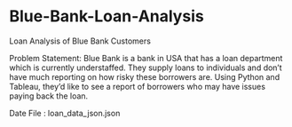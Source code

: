 # Blue-Bank-Loan-Analysis
Loan Analysis of Blue Bank Customers

Problem Statement:
Blue Bank is a bank in USA that has a loan department which is currently understaffed.
They supply loans to individuals and don’t have much reporting on how risky these
borrowers are.
Using Python and Tableau, they’d like to see a report of borrowers who may have
issues paying back the loan.

Date File : loan_data_json.json
